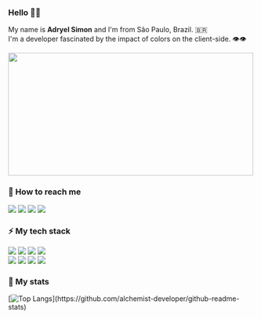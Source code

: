 ### Hello 👋🏻

My name is <b>Adryel Simon</b> and I'm from São Paulo, Brazil. 🇧🇷
<br>
I'm a developer fascinated by the impact of colors on the client-side. 👁👁
<br>

<img src="https://64.media.tumblr.com/51a65223a5a8f5401181240361fe6478/tumblr_pwlwetBM5u1sqtzdpo1_1280.gifv" width="500" height="250">

### 📧 How to reach me 

[![](https://img.shields.io/badge/-adryel-111?style=for-the-badge&logo=hackerrank)](https://hackerrank.com/adryel)
[![](https://img.shields.io/badge/-adryelsimon-111?style=for-the-badge&logo=linkedin)](https://www.linkedin.com/in/adryelsimon)
[![](https://img.shields.io/badge/-adryelsmn-111?style=for-the-badge&logo=instagram)](https://instagram.com/adryelsmn)
[![](https://img.shields.io/badge/-alchemist-111?style=for-the-badge&logo=vercel)](https://alchemistic.tech/)


### ⚡ My tech stack 

![](https://img.shields.io/badge/-Node.Js-111?style=for-the-badge&logo=node.js)
![](https://img.shields.io/badge/-express.Js-111?style=for-the-badge&logo=express)
![](https://img.shields.io/badge/-React.Js-111?style=for-the-badge&logo=react)
![](https://img.shields.io/badge/-typescript-111?style=for-the-badge&logo=typescript)
<br/>
![](https://img.shields.io/badge/-bootstrap-111?style=for-the-badge&logo=bootstrap)
![](https://img.shields.io/badge/-sass-111?style=for-the-badge&logo=sass)
![](https://img.shields.io/badge/-sequelize-111?style=for-the-badge&logo=sequelize&logoColor=sequelize)
![](https://img.shields.io/badge/-MySQL-111?style=for-the-badge&logo=mysql)

### 🧠 My stats 

[![Top Langs](https://github-readme-stats.vercel.app/api/top-langs/?username=alchemist-developer&layout=compact&theme=nord&bg_color=0D1017&hide_border=true")](https://github.com/alchemist-developer/github-readme-stats)
